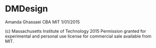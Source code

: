 # DMDesign

Amanda Ghassaei
CBA MIT 1/01/2015

(c) Massachusetts Institute of Technology 2015
Permission granted for experimental and personal use
license for commercial sale available from MIT.
